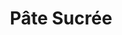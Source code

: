 ---
layout: recette
categories: [recettes]
hidden: true
lang: fr
sitemap: true
title: Pâte Sucrée
type: boulangerie
utensils: 
  - saladier
  - fouet
  - corne
  - coupe-pate
recettes:
  À la main:
    ingredients: 
      - nom: beurre
        qte: 125
        unite: gr
      - nom: sucre glace
        qte: 100
        unite: gr
      - nom: poudre d'amandes
        qte: 30
        unite: gr
      - nom: sel
        qte: 1
        unite: gr
      - nom: oeuf
        qte: 1
      - nom: farine blanche
        qte: 250
        unite: gr
        variable: true
    preconditions:
      - Le beurre doit être pommade
    etapes:
      - label: Préparation
        details:
          - Verser le beurre dans un saladier
          - Incorporer le sucre glace au fouet
          - Incorporer la poudre d'amandes, le sel et l'oeuf au fouet
          - Déverser la farine sur le plan de travail
          - Déverser le contenu du saladier sur la farine
          - Incorporer au coupe-pâte
          - Former une boule et l'applatir un peu
          - Filmer
          - Réserver minimum 1 heure au frais
      - label: Cuisson
        emoji: 🔥
        details:
          - "À blanc : 170°C pour 15 à 20 minutes"
---